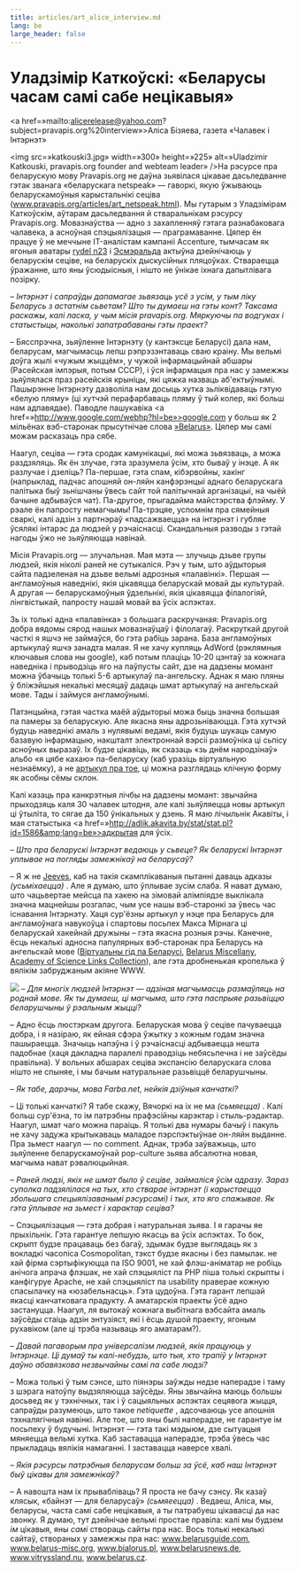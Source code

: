 ```yaml
---
title: articles/art_alice_interview.md 
lang: be
large_header: false
---
```





<h1 id=»уладзімір-каткоўскі-беларусы-часам-самі-сабе-нецікавыя»>Уладзімір Каткоўскі: «Беларусы часам самі сабе нецікавыя»</h1>

<a href=»mailto:alicerelease@yahoo.com?subject=pravapis.org%20interview»>Аліса Бізяева</a>, газета «Чалавек і Інтэрнэт»


<img src=»katkouski3.jpg» width=»300» height=»225» alt=»Uladzimir Katkouski, pravapis.org founder and webteam leader» />На рэсурсе пра беларускую мову Pravapis.org не даўна зьявілася цікавае дасьледванне гэтак званага «беларускага netspeak» — гаворкі, якую ўжываюць беларускамоўныя карыстальнікі сеціва (<a href=»articles/art_netspeak.html»>www.pravapis.org/articles/art_netspeak.html</a>). Мы гутарым з Уладзімірам Каткоўскім, аўтарам дасьледвання й стваральнікам рэсурсу Pravapis.org. Мовазнаўства — адно з захапленняў гэтага разнабаковага чалавека, а асноўная спэцыялізацыя — праграмаванне. Цяпер ён працуе ў не меччыне IT-аналістам кампаніі Accenture, тымчасам як ягоныя аватары <a href=»http://rydel.cjb.net/»>rydel n23</a> і <a href=»http://www.geocities.com/by_esmi/ralda/»>Эсмэральда</a> актыўна дзейнічаюць у беларускім сеціве, на беларускіх дыскусійных пляцоўках. Ствараецца ўражанне, што яны ўсюдыісныя, і нішто не ўнікае іхнага дапытлівага позірку.


 *– Інтэрнэт і сапраўды дапамагае зьвязаць усё з усім, у тым ліку Беларусь з астатнім сьветам? Што ты думаеш на гэты конт? Таксама раскажы, калі ласка, у чым місія pravapis.org. Мяркуючы па водгуках і статыстыцы, наколькі запатрабаваны гэты праект?* 


– Бясспрэчна, зьяўленне Інтэрнэту (у кантэксце Беларусі) дала нам, беларусам, магчымасць лепш рэпрэзэнтаваць сваю краіну. Мы вельмі доўга жылі «чужым жыццём», у чужой інфармацыйнай абшары (Расейская імпэрыя, потым СССР), і ўся інфармацыя пра нас у замежжы зьяўлялася праз расейскія крыніцы, які цяжка назваць аб'ектыўнымі. Пашырэнне Інтэрнэту дазволіла нам досыць хутка зьліквідаваць гэтую «белую пляму» (ці хутчэй перафарбаваць пляму ў тый колер, які больш нам адпавядае). Паводле пашукавіка <a href=»http://www.google.com/webhp?hl=be»>google.com</a> у больш як 2 мільёнах вэб-старонак прысутнічае слова <a href=»articles/art_belarus_name.html»>»Belarus»</a>. Цяпер мы самі можам расказаць пра сябе.


Наагул, сеціва — гэта сродак камунікацыі, які можа зьвязваць, а можа раздзяляць. Як ён злучае, гэта зразумела ўсім, хто бываў у інэце. А як разлучае і дзеліць? Па-першае, гэта спам, кібэрвойны, хакінг (напрыклад, падчас апошняй он-ляйн канфэрэнцыі аднаго беларускага палітыка быў зьнішчаны ўвесь сайт той палітычнай арганізацыі, на чыёй бачыне адбываўся чат). Па-другое, прыгадайма майстэрства флэйму. У рэале ён папросту немагчымы! Па-трэцяе, успомнім пра сямейныя сваркі, калі адзін з партнэраў «падсажваецца» на інтэрнэт і губляе ўсялякі інтарэс да людзей у рэчаіснасці. Скандальныя разводы з гэтай нагоды ўжо не зьяўляюцца навінай.


Місія Pravapis.org — злучальная. Мая мэта — злучыць дзьве групы людзей, якія ніколі раней не сутыкаліся. Рэч у тым, што аўдыторыя сайта падзеленая на дзьве вельмі адрозныя «палавінкі». Першая — англамоўныя наведнікі, якія цікавяцца беларускай мовай ды культурай. А другая — беларускамоўныя ўдзельнікі, якія цікавяцца філалогіяй, лінгвістыкай, папросту нашай мовай ва ўсіх аспэктах.


Зь іх толькі адна «палавінка» з большага раскручаная: Pravapis.org добра вядомы сярод нашых мовазнаўцаў і філолагаў. Раскруткай другой часткі я яшчэ не займаўся, бо гэта рабіць зарана. База англамоўных артыкулаў яшчэ занадта малая. Я не хачу купляць AdWord (рэклямныя ключавыя слова ны google), каб потым плаціць 10-20 цэнтаў за кожнага наведніка і прыводзіць яго на паўпусты сайт, дзе на дадзены момант можна ўбачыць толькі 5-6 артыкулаў па-ангельску. Аднак я маю пляны ў бліжэйшыя некалькі месяцаў дадаць шмат артыкулаў на ангельскай мове. Тады і займуся англамоўнымі.


Патэнцыйна, гэтая частка маёй аўдыторыі можа быць значна большая па памеры за беларускую. Але якасна яны адрозьніваюцца. Гэта хутчэй будуць наведнікі амаль з нулявымі ведамі, якія будуць шукаць самую базавую інфармацыю, накшталт электроннай вэрсіі размоўніка ці сьпісу асноўных выразаў. Іх будзе цікавіць, як сказаць «зь днём народзінаў» альбо «я цябе кахаю» па-беларуску (каб уразіць віртуальную незнаёмку), а не <a href=»articles/art_vocative.html»>артыкул пра тое</a>, ці можна разглядаць клічную форму як асобны сёмы склон.


Калі казаць пра канкрэтныя лічбы на дадзены момант: звычайна прыходзяць каля 30 чалавек штодня, але калі зьяўляецца новы артыкул ці ўтыліта, то сягае да 150 ўнікальных у дзень. Я маю лічыльнік Акавіты, і мая статыстыка <a href=»http://adlik.akavita.by/stat/stat.pl?id=1586&amp;lang=be»>адкрытая</a> для ўсіх.


 *– Што пра беларускі Інтэрнэт ведаюць у сьвеце? Як беларускі Інтэрнэт уплывае на погляды замежнікаў на беларусаў?* 


– Я ж не <a href=»http://www.ask.com»>Jeeves</a>, каб на такія скамплікаваныя пытанні даваць адказы  *(усьміхаецца)* . Але я думаю, што ўплывае зусім слаба. Я нават думаю, што чацьвертае мейсца па хакею на зімовай алімпіядзе выклікала значна мацнейшы розгалас, чым усе нашы вэб-старонкі за ўвесь час існавання Інтэрнэту. Хаця сур'ёзны артыкул у нэце пра Беларусь для англамоўнага навукоўца і спартовы посьпех Макса Мірнага ці беларускай хакейнай дружыны – гэта якасна розныя рэчы. Канечне, ёсць некалькі адносна папулярных вэб-старонак пра Беларусь на ангельскай мове (<a href=»http://www.belarusguide.com»>Віртуальны гід па Беларусі</a>, <a href=»http://www.belarus-misc.org/»>Belarus Miscellany</a>, <a href=»http://www.ac.by/country/»>Academy of Science Links Collection</a>), але гэта дробненькая кропелька ў вялікім забруджаным акіяне WWW.


<img src=»lesvica.jpg» width=»281» height=»432» />  *– Для многіх людзей Інтэрнэт — адзіная магчымасць размаўляць на роднай мове. Як ты думаеш, ці магчыма, што гэта паспрыяе разьвіццю беларушчыны ў рэальным жыцці?* 


– Адно ёсць люстэркам другога. Беларуская мова ў сеціве пачуваецца добра, і я назіраю, як ейная сфэра ўжытку з кожным годам значна пашыраецца. Значыць напэўна і ў рэчаіснасці адбываецца нешта падобнае (хаця дакладна паралелі праводзіць небясьпечна і не заўсёды правільна). У вольных абшарах сеціва экспансію беларускага слова нішто не спыняе, і мы бачым натуральнае разьвіццё беларушчыны.


 *– Як табе, дарэчы, мова Farba.net, нейкія дзіўныя канчаткі?* 


– Ці толькі канчаткі? Я табе скажу, Вячоркі на іх не ма  *(сьмяецца)* . Калі больш сур'ёзна, то ім патрэбны прафэсійны карэктар і стыль-рэдактар. Наагул, шмат чаго можна параіць. Я толькі два нумары бачыў і пакуль не хачу задужа крытыкаваць маладое пэрспэктыўнае он-ляйн выданне. Пра зьмест наагул — no comment. Аднак, трэба заўважыць, што зьяўленне беларускамоўнай pop-culture зьява абсалютна новая, магчыма нават рэвалюцыйная.


 *– Раней людзі, якіх не шмат было ў сеціве, займаліся ўсім адразу. Зараз суполка падзялілася на тых, хто стварае інтэрнэт (і карыстаецца збольшага спецыялізаванымі рэсурсамі) і тых, хто яго спажывае. Як гэта ўплывае на зьмест і характар сеціва?* 


– Спэцыялізацыя — гэта добрая і натуральная зьява. І я гарачы яе прыхільнік. Гэта гарантуе лепшую якасць ва ўсіх аспэктах. То бок, скрыпт будзе працаваць без багаў, здымак будзе выглядаць як з вокладкі часопіса Cosmopolitan, тэкст будзе якасны і без памылак. не хай фірма сэртыфікуюцца па ISO 9001, не хай флэш-аніматар не  робіць анічога апрача флэшак, не хай спэцыяліст па PHP піша толькі скрыпты і канфігуруе Apache, не хай спэцыяліст па usability праверае кожную спасылачку на «юзабельнасць». Гэта цудоўна. Гэта гарант лепшай якасці канчатковага прадукту. А аматарскія праекты ўсё адно застануцца. Наагул, ля вытокаў кожнага выбітнага вэбсайта амаль заўсёды стаіць адзін энтузіяст, які і ёсць душой праекту, ягоным рухавіком (але ці трэба называць яго аматарам?).


 *– Давай пагаворым пра універсалізм людзей, якія працуюць у Інтэрнэце. Ці думаў ты калі-небудзь, што тыя, хто трапіў у Інтэрнэт даўно абавязкова незвычайны самі па сабе людзі?* 


– Можа толькі ў тым сэнсе, што піянэры заўжды недзе наперадзе і таму з шэрага натоўпу выдзяляюцца заўсёды. Яны звычайна маюць большы досьвед як у тэхнічных, так і ў сацыяльных аспэктах сецявога жыцця, сапраўды разумеюць, што такое  *netiquette* , адсочваюць усе апошнія тэхналягічныя навінкі. Але тое, што яны былі наперадзе, не гарантуе ім посьпеху ў будучыні. Інтэрнэт — гэта такі мэдыюм, дзе сытуацыя мяняецца вельмі хутка. Каб заставацца наперадзе, трэба ўвесь час прыкладаць вялікія намаганні. І заставацца наверсе хвалі.


 *– Якія рэсурсы патрэбныя беларусам больш за ўсё, каб наш Інтэрнэт быў цікавы для замежнікаў?* 


– А навошта нам іх прывабліваць? Я проста не  бачу сэнсу. Як казаў клясык, «байнэт — для беларусаў»  *(сьмяеецца)* . Ведаеш, Аліса, мы, беларусы, часта самі сабе нецікавыя, а ты патрабуеш цікавасці да нас звонку. Я думаю, тут дзейнічае вельмі простае правіла: калі мы будзем  *ім*  цікавыя, яны  *самі*  створаць сайты пра нас. Вось толькі некалькі сайтаў, створаных у замежжы пра нас: <a href=»http://www.belarusguide.com/»>www.belarusguide.com</a>, <a href=»http://www.belarus-misc.org/»>www.belarus-misc.org</a>, <a href=»http://www.bialorus.pl/»>www.bialorus.pl</a>, <a href=»http://www.belarusnews.de/»>www.belarusnews.de</a>, <a href=»http://www.vitryssland.nu/»>www.vitryssland.nu</a>, <a href=»http://www.belarus.cz/»>www.belarus.cz</a>.
